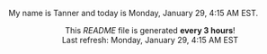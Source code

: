 My name is Tanner and today is Monday, January 29, 4:15 AM EST.

<p align="center">This <i>README</i> file is generated <b>every 3 hours</b>!</br>Last refresh: Monday, January 29, 4:15 AM EST<br /></p>
